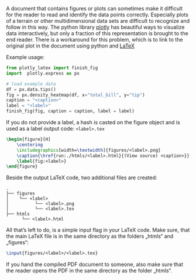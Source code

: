 A document that contains figures or plots can sometimes make it difficult for the reader to read and identify the data points correctly. Especially plots of a terrain or other multidimensional data sets are difficult to recognize and follow in this way. The python library [plotly](https://plotly.com/) has beautiful ways to visualize data interactively, but only a fraction of this representation is brought to the end reader. There is a workaround for this problem, which is to link to the original plot in the document using python and [LaTeX](https://www.latex-project.org/) 







Example usage:
``` python
from plotly_latex import finish_fig 
import  plotly.express as px

# load example data
df = px.data.tips() 
fig = px.density_heatmap(df, x="total_bill", y="tip")
caption = "<caption>"
label = "<label>"
finish_fig(fig, caption = caption, label = label) 
```
If you do not provide a label, a hash is casted on the figure object and is used as a label
output code: ```<label>.tex```
```latex
\begin{figure}[H]
	\centering
	\includegraphics[width=\textwidth]{figures/<label>.png}
	\caption{\href{run:./htmls/<label>.html}{(View source) <caption>}}
	\label{fig:<label>}
\end{figure}
```


Beside the output LaTeX code, two additional files are created: 
```
. 
├── figures
│    └── <label> 
│          └── <label>.png
│          └── <label>.tex
├── htmls
      └── <label>.html 
```

All that’s left to do, is a simple input flag in your LaTeX code. Make sure, that the main LaTeX file is in the same directory as the folders „htmls“ and „figures“:
```latex
\input{figures/<label>/<label>.tex}
```
If you hand the compiled PDF document to someone, also make sure that the reader opens the PDF in the same directory as the folder „htmls“.


